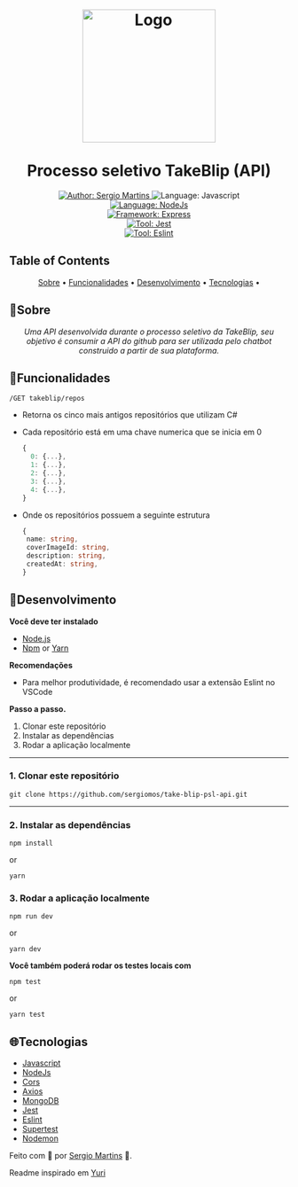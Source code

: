<h1 align="center">
	<img src="https://avatars.githubusercontent.com/u/4369522?s=200&v=4"  alt="Logo"  width="240"><br><br>
    Processo seletivo TakeBlip (API)
</h1>

<div>
    <p align="center">
    <a href="https://www.linkedin.com/in/sergiomos/" target="_blank">
        <img src="https://img.shields.io/static/v1?label=Author&message=Sérgio Martins&color=0C7ABF&style=for-the-badge&logo=LinkedIn" alt="Author: Sergio Martins"/>
    </a>
        <img src="https://img.shields.io/static/v1?label=Language&message=Javascript&color=yellow&style=for-the-badge&logo=JavaScript" alt="Language: Javascript">
    </a>
  <br>
    <a href="#">
      <img  src="https://img.shields.io/static/v1?label=Tool&message=NodeJs&color=589652&style=for-the-badge&logo=node.js"  alt="Language: NodeJs">
    </a>
     <br>
    <a href="#">
      <img  src="https://img.shields.io/static/v1?label=Framework&message=Express&color=EEEEEE&style=for-the-badge&logo=express"  alt="Framework: Express">
    </a>
         <br>
    <a href="#">
      <img  src="https://img.shields.io/static/v1?label=Tool&message=Jest&color=910E1B&style=for-the-badge&logo=jest"  alt="Tool: Jest">
    </a>
             <br>
    <a href="#">
      <img  src="https://img.shields.io/static/v1?label=Tool&message=Eslint&color=482FBD&style=for-the-badge&logo=eslint"  alt="Tool: Eslint">
    </a>
</div>

## Table of Contents

<p align="center">
 <a href="#sobre">Sobre</a> •
 <a href="#funcionalidades">Funcionalidades</a> •
 <a href="#desenvolvimento">Desenvolvimento</a> •  
 <a href="#tecnologias">Tecnologias</a> • 
</p>

## 📌Sobre

<div>
    <p align="center">
    <em>
        Uma API desenvolvida durante o processo seletivo da TakeBlip, seu objetivo é consumir a API do github para ser utilizada pelo chatbot construido a partir de sua plataforma.
    </em>
    </p>
</div>

## 🚀Funcionalidades

```/GET takeblip/repos```

- Retorna os cinco mais antigos repositórios que utilizam C#

- Cada repositório está em uma chave numerica que se inicia em 0
  ```js
  {
    0: {...},
    1: {...},
    2: {...},
    3: {...},
    4: {...},
  }
  ```

- Onde os repositórios possuem a seguinte estrutura
  ```ts
  {
   name: string,
   coverImageId: string,
   description: string,
   createdAt: string,
  }
  ```
## 📕Desenvolvimento

**Você deve ter instalado**
- [Node.js](https://nodejs.org/en/)
- [Npm](https://www.npmjs.com/) or [Yarn](https://yarnpkg.com/)

**Recomendações**
- Para melhor produtividade, é recomendado usar a extensão Eslint no VSCode

**Passo a passo.**
1. Clonar este repositório
2. Instalar as dependências
3. Rodar a aplicação localmente
  ---
### 1. Clonar este repositório
```
git clone https://github.com/sergiomos/take-blip-psl-api.git
```
---
### 2. Instalar as dependências
```
npm install
```
or
```
yarn
```

### 3. Rodar a aplicação localmente

```
npm run dev
```
or
```
yarn dev
```

**Você também poderá rodar os testes locais com**

```
npm test
```
or
```
yarn test
```
## 🌐Tecnologias

- [Javascript](https://developer.mozilla.org/pt-BR/docs/Web/JavaScript)
- [NodeJs](https://nodejs.org/en/)
- [Cors](https://github.com/expressjs/cors)
- [Axios](https://axios-http.com/)
- [MongoDB](https://www.mongodb.com/pt-br)
- [Jest](https://jestjs.io/pt-BR/)
- [Eslint](https://eslint.org/)
- [Supertest](https://eslint.org/)
- [Nodemon](https://github.com/remy/nodemon#nodemon)

Feito com 💜 por [Sergio Martins](https://github.com/Yuri-stack) 🚀.

Readme inspirado em [Yuri](https://github.com/Yuri-stack)
